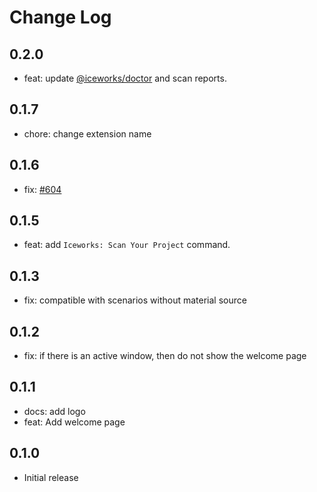 # Change Log

## 0.2.0
- feat: update [@iceworks/doctor](https://www.npmjs.com/package/@iceworks/doctor) and scan reports.

## 0.1.7

- chore: change extension name

## 0.1.6

- fix: [#604](https://github.com/ice-lab/iceworks/issues/604)

## 0.1.5

- feat: add `Iceworks: Scan Your Project` command.

## 0.1.3

- fix: compatible with scenarios without material source

## 0.1.2

- fix: if there is an active window, then do not show the welcome page

## 0.1.1

- docs: add logo
- feat: Add welcome page

## 0.1.0

- Initial release
